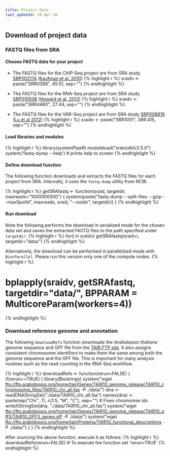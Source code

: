 ```yaml
---
title: Project Data
last_updated: 29-Apr-16
---
```


## Download of project data

### FASTQ files from SRA

#### Choose FASTQ data for your project

+ The FASTQ files for the ChIP-Seq project are from SRA study [SRP002174](http://www.ncbi.nlm.nih.gov/sra?term=SRP002174) ([Kaufman et al. 2010](http://www.ncbi.nlm.nih.gov/pubmed/20360106))
{% highlight r %}
sraidv <- paste("SRR0388", 45:51, sep="") 
{% endhighlight %}

+ The FASTQ files for the RNA-Seq project are from SRA study [SRP010938](http://www.ncbi.nlm.nih.gov/sra?term=SRP010938) ([Howard et al. 2013](http://www.ncbi.nlm.nih.gov/pubmed/24098335))
{% highlight r %}
sraidv <- paste("SRR4460", 27:44, sep="")
{% endhighlight %}

+ The FASTQ files for the VAR-Seq project are from SRA study [SRP008819](http://www.ncbi.nlm.nih.gov/sra?term=SRP008819) ([Lu et al 2012](http://www.ncbi.nlm.nih.gov/pubmed/22106370))
{% highlight r %}
sraidv <- paste("SRR1051", 389:415, sep="")
{% endhighlight %}

#### Load libraries and modules

{% highlight r %}
library(systemPipeR)
moduleload("sratoolkit/2.5.0")
system('fastq-dump --help') # prints help to screen
{% endhighlight %}


#### Define download function
The following function downloads and extracts the FASTQ files for each project from SRA.
Internally, it uses the `fastq-dump` utility from NCBI.

{% highlight r %}
getSRAfastq <- function(sraid, targetdir, maxreads="1000000000") {
    system(paste("fastq-dump --split-files --gzip --maxSpotId", maxreads, sraid, "--outdir", targetdir))
}
{% endhighlight %}


#### Run download

Note the following performs the download in serialized mode for the chosen data set and saves the extracted FASTQ files to 
the path specified under `targetdir`.
{% highlight r %}
for(i in sraidv) getSRAfastq(sraid=i, targetdir="data/")
{% endhighlight %}

Alternatively, the download can be performed in parallelized mode with `BiocParallel`. Please run this version only one of the compute nodes.
{% highlight r %}
# bplapply(sraidv, getSRAfastq, targetdir="data/", BPPARAM = MulticoreParam(workers=4))
{% endhighlight %}

### Download reference genome and annotation

The following `downloadRefs` function downloads the _Arabidopsis thaliana_ genome sequence and GFF file from the [TAIR FTP site](ftp://ftp.arabidopsis.org/home/tair/Genes/TAIR10_genome_release/). 
It also assigns consistent chromosome identifiers to make them the same among both the genome sequence and the GFF file. This is
important for many analysis routines such as the read counting in the RNA-Seq workflow.  

{% highlight r %}
downloadRefs <- function(rerun=FALSE) {
    if(rerun==TRUE) {
        library(Biostrings)
        system("wget ftp://ftp.arabidopsis.org/home/tair/Genes/TAIR10_genome_release/TAIR10_chromosome_files/TAIR10_chr_all.fas -P ./data/")
        dna <- readDNAStringSet("./data/TAIR10_chr_all.fas")
        names(dna) <- paste(rep("Chr", 7), c(1:5, "M", "C"), sep="") # Fixes chromomse ids
        writeXStringSet(dna, "./data/TAIR10_chr_all.fas")
        system("wget ftp://ftp.arabidopsis.org/home/tair/Genes/TAIR10_genome_release/TAIR10_gff3/TAIR10_GFF3_genes.gff -P ./data/")
        system("wget ftp://ftp.arabidopsis.org/home/tair/Proteins/TAIR10_functional_descriptions -P ./data/")
    }
}
{% endhighlight %}

After sourcing the above function, execute it as follows:
{% highlight r %}
downloadRefs(rerun=FALSE) # To execute the function set 'rerun=TRUE'
{% endhighlight %}


